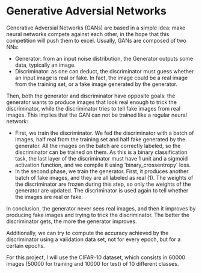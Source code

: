 # Generative Adversial Networks
Generative Adversial Networks (GANs) are based in a simple idea: make neural networks compete against each other, in the hope that this competition will push them to excel. Usually, GANs are composed of two NNs:
- Generator: from an input noise distribution, the Generator outputs some data, typically an image.
- Discriminator: as one can deduct, the discriminator must guess whether an input image is real or fake. In fact, the image could be a real image from the training set, or a fake image generated by the generator.

Then, both the generator and discriminator have opposite goals: the generator wants to produce images that look real enough to trick the discriminator, while the discriminator tries to tell fake images from real images. This implies that the GAN can not be trained like a regular neural network:
- First, we train the discriminator. We fed the discriminator with a batch of images, half real from the training set and half fake generated by the generator. All the images on the batch are correctly labeled, so the discriminator can be trained on them. As this is a binary classification task, the last layer of the discriminator must have 1 unit and a sigmoid activation function, and we compile it using 'binary_crossentropy' loss.
- In the second phase, we train the generator. First, it produces another batch of fake images, and they are all labeled as real (1). The weights of the discriminator are frozen during this step, so only the weights of the generator are updated. The discriminator is used again to tell whether the images are real or fake.

In conclusion, the generator never sees real images, and then it improves by producing fake images and trying to trick the discriminator. The better the discriminator gets, the more the generator improves.

Additionally, we can try to compute the accuracy achieved by the discriminator using a validation data set, not for every epoch, but for a certain epochs.

For this project, I will use the CIFAR-10 dataset, which consists in 60000 images (50000 for training and 10000 for test) of 10 different classes.